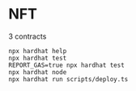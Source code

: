 # NFT
3 contracts

```shell
npx hardhat help
npx hardhat test
REPORT_GAS=true npx hardhat test
npx hardhat node
npx hardhat run scripts/deploy.ts
```

